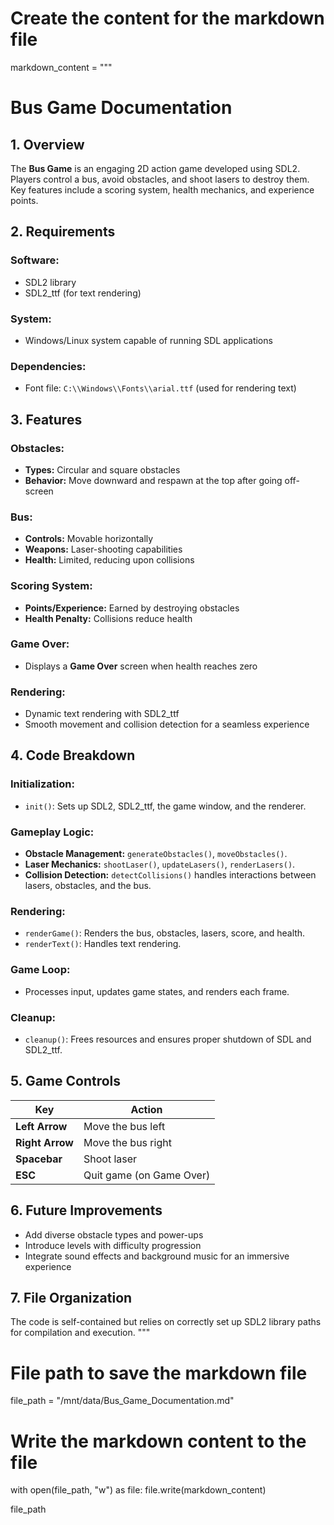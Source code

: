 # Create the content for the markdown file
markdown_content = """
# Bus Game Documentation

## 1. Overview
The **Bus Game** is an engaging 2D action game developed using SDL2. Players control a bus, avoid obstacles, and shoot lasers to destroy them. Key features include a scoring system, health mechanics, and experience points.

## 2. Requirements

### Software:
- SDL2 library
- SDL2_ttf (for text rendering)

### System:
- Windows/Linux system capable of running SDL applications

### Dependencies:
- Font file: `C:\\Windows\\Fonts\\arial.ttf` (used for rendering text)

## 3. Features

### Obstacles:
- **Types:** Circular and square obstacles
- **Behavior:** Move downward and respawn at the top after going off-screen

### Bus:
- **Controls:** Movable horizontally
- **Weapons:** Laser-shooting capabilities
- **Health:** Limited, reducing upon collisions

### Scoring System:
- **Points/Experience:** Earned by destroying obstacles
- **Health Penalty:** Collisions reduce health

### Game Over:
- Displays a **Game Over** screen when health reaches zero

### Rendering:
- Dynamic text rendering with SDL2_ttf
- Smooth movement and collision detection for a seamless experience

## 4. Code Breakdown

### Initialization:
- `init()`: Sets up SDL2, SDL2_ttf, the game window, and the renderer.

### Gameplay Logic:
- **Obstacle Management:** `generateObstacles()`, `moveObstacles()`.
- **Laser Mechanics:** `shootLaser()`, `updateLasers()`, `renderLasers()`.
- **Collision Detection:** `detectCollisions()` handles interactions between lasers, obstacles, and the bus.

### Rendering:
- `renderGame()`: Renders the bus, obstacles, lasers, score, and health.
- `renderText()`: Handles text rendering.

### Game Loop:
- Processes input, updates game states, and renders each frame.

### Cleanup:
- `cleanup()`: Frees resources and ensures proper shutdown of SDL and SDL2_ttf.

## 5. Game Controls

| Key           | Action                    |
|---------------|---------------------------|
| **Left Arrow** | Move the bus left         |
| **Right Arrow**| Move the bus right        |
| **Spacebar**   | Shoot laser               |
| **ESC**        | Quit game (on Game Over)  |

## 6. Future Improvements
- Add diverse obstacle types and power-ups
- Introduce levels with difficulty progression
- Integrate sound effects and background music for an immersive experience

## 7. File Organization
The code is self-contained but relies on correctly set up SDL2 library paths for compilation and execution.
"""

# File path to save the markdown file
file_path = "/mnt/data/Bus_Game_Documentation.md"

# Write the markdown content to the file
with open(file_path, "w") as file:
    file.write(markdown_content)

file_path
